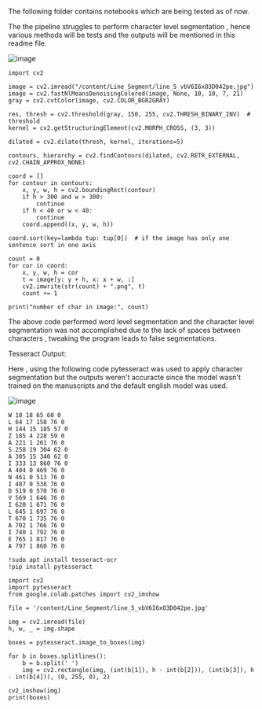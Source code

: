 The following folder contains notebooks which are being tested as of now. 

The the pipeline struggles to perform character level segmentation , hence various methods will be tests and the outputs will be mentioned in this readme file. 




![image](https://github.com/sud0x00/SharadaProject-Segmentation/assets/91898207/11fa9990-909b-426e-8b42-a17376d8e1a4)


```
import cv2

image = cv2.imread("/content/Line_Segment/line_5_vbV6I6xO3D042pe.jpg")
image = cv2.fastNlMeansDenoisingColored(image, None, 10, 10, 7, 21)
gray = cv2.cvtColor(image, cv2.COLOR_BGR2GRAY)

res, thresh = cv2.threshold(gray, 150, 255, cv2.THRESH_BINARY_INV)  # threshold
kernel = cv2.getStructuringElement(cv2.MORPH_CROSS, (3, 3))

dilated = cv2.dilate(thresh, kernel, iterations=5)

contours, hierarchy = cv2.findContours(dilated, cv2.RETR_EXTERNAL, cv2.CHAIN_APPROX_NONE)

coord = []
for contour in contours:
    x, y, w, h = cv2.boundingRect(contour)
    if h > 300 and w > 300:
        continue
    if h < 40 or w < 40:
        continue
    coord.append((x, y, w, h))

coord.sort(key=lambda tup: tup[0])  # if the image has only one sentence sort in one axis

count = 0
for cor in coord:
    x, y, w, h = cor
    t = image[y: y + h, x: x + w, :]
    cv2.imwrite(str(count) + ".png", t)
    count += 1

print("number of char in image:", count)
```

The above code performed word level segmentation and the character level segmentation was not accomplished due to the lack of spaces between characters , tweaking the program leads to false segmentations.



Tesseract Output: 

Here , using the following code pytesseract was used to apply character segmentation but the outputs weren't accuracte since the model wasn't trained on the manuscripts and the default english model was used.

![image](https://github.com/sud0x00/SharadaProject-Segmentation/assets/91898207/24a1838c-0c14-4878-b54c-8bc386ebea7e)
```
W 10 18 65 60 0
L 64 17 158 76 0
H 144 15 185 57 0
Z 185 4 228 59 0
A 221 1 261 76 0
S 258 19 304 62 0
A 305 15 340 62 0
I 333 13 860 76 0
A 404 0 469 76 0
N 461 0 513 76 0
I 487 0 538 76 0
D 519 0 570 76 0
V 569 1 646 76 0
I 620 1 671 76 0
L 645 1 697 76 0
T 670 1 735 76 0
A 702 1 766 76 0
I 740 1 792 76 0
E 765 1 817 76 0
A 797 1 860 76 0
```
```
!sudo apt install tesseract-ocr
!pip install pytesseract

import cv2
import pytesseract
from google.colab.patches import cv2_imshow

file = '/content/Line_Segment/line_5_vbV6I6xO3D042pe.jpg'

img = cv2.imread(file)
h, w, _ = img.shape

boxes = pytesseract.image_to_boxes(img)

for b in boxes.splitlines():
    b = b.split(' ')
    img = cv2.rectangle(img, (int(b[1]), h - int(b[2])), (int(b[3]), h - int(b[4])), (0, 255, 0), 2)

cv2_imshow(img)
print(boxes)
```

